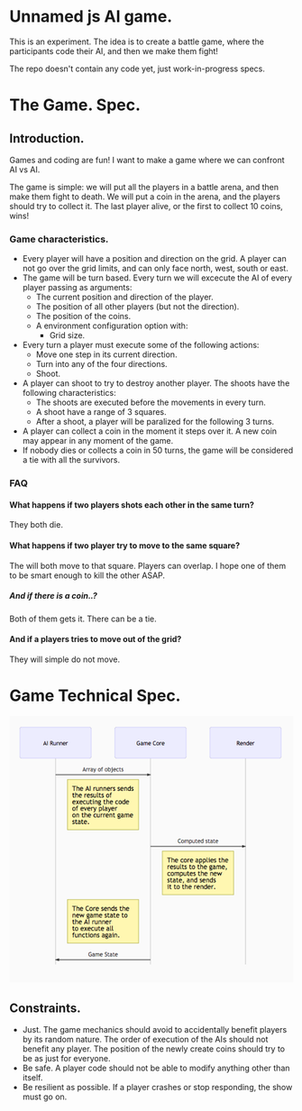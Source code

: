 # Unnamed js AI game.

This is an experiment. The idea is to create a battle game, where the participants code their AI, and then we make them fight!

The repo doesn't contain any code yet, just work-in-progress specs.

# The Game. Spec.

## Introduction.
Games and coding are fun! I want to make a game where we can confront AI vs AI.

The game is simple: we will put all the players in a battle arena, and then make them fight to death. We will put a coin in the arena, and the players should try to collect it. The last player alive, or the first to collect 10 coins, wins!

### Game characteristics.
* Every player will have a position and direction on the grid. A player can not go over the grid limits, and can only face north, west, south or east.
* The game will be turn based. Every turn we will excecute the AI of every player passing as arguments:
	* The current position and direction of the player.
	* The position of all other players (but not the direction).
	* The position of the coins.
	* A environment configuration option with:
		* Grid size.
* Every turn a player must execute some of the following actions:
	* Move one step in its current direction.
	* Turn into any of the four directions.
	* Shoot.
* A player can shoot to try to destroy another player. The shoots have the following characteristics:
	* The shoots are executed before the movements in every turn.
	* A shoot have a range of 3 squares.
	* After a shoot, a player will be paralized for the following 3 turns.
* A player can collect a coin in the moment it steps over it. A new coin may appear in any moment of the game.
* If nobody dies or collects a coin in 50 turns, the game will be considered a tie with all the survivors.

### FAQ
#### What happens if two players shots each other in the same turn?
They both die.

#### What happens if two player try to move to the same square?
The will both move to that square. Players can overlap. I hope one of them to be smart enough to kill the other ASAP.

##### And if there is a coin..?
Both of them gets it. There can be a tie.

#### And if a players tries to move out of the grid?
They will simple do not move.


# Game Technical Spec.

![](assets/game-blackbox.png)

## Constraints.
* Just. The game mechanics should avoid to accidentally benefit players by its random nature. The order of execution of the AIs should not benefit any player. The position of the newly create coins should try to be as just for everyone.
* Be safe. A player code should not be able to modify anything other than itself.
* Be resilient as possible. If a player crashes or stop responding, the show must go on.